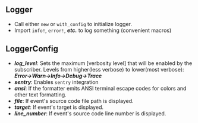 ## Logger
- Call either `new` or `with_config` to initialize logger.
- Import `info!`, `error!`, ***etc.*** to log something (convenient macros)

## LoggerConfig
- ***log_level***: Sets the maximum [verbosity level] that will be enabled by the subscriber. Levels from higher(less verbose) to lower(most verbose): ***Error->Warn->Info->Debug->Trace***
- ***sentry***: Enables `sentry` integration
- ***ansi***: If the formatter emits ANSI terminal escape codes for colors and other text formatting.
- ***file***: If event's source code file path is displayed.
- ***target***: If event's target is displayed.
- ***line_number***: If event's source code line number is displayed.
